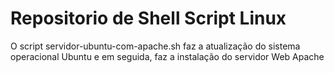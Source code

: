 # Repositorio de Shell Script Linux

O script servidor-ubuntu-com-apache.sh faz a atualização do sistema operacional Ubuntu e em seguida, faz a instalação do servidor Web Apache
